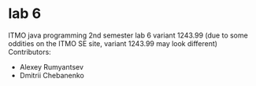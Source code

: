 # lab 6
ITMO java programming 2nd semester lab 6 variant 1243.99 (due to some oddities on the ITMO SE site, variant 1243.99 may look different)
Contributors:
- Alexey Rumyantsev
- Dmitrii Chebanenko 
